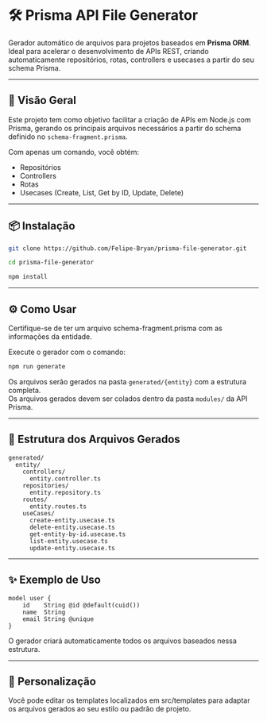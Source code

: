 # 🛠️ Prisma API File Generator

Gerador automático de arquivos para projetos baseados em **Prisma ORM**.  
Ideal para acelerar o desenvolvimento de APIs REST, criando automaticamente repositórios, rotas, controllers e usecases a partir do seu schema Prisma.

---

## 🚀 Visão Geral

Este projeto tem como objetivo facilitar a criação de APIs em Node.js com Prisma, gerando os principais arquivos necessários a partir do schema definido no `schema-fragment.prisma`.

Com apenas um comando, você obtém:

- Repositórios
- Controllers
- Rotas
- Usecases (Create, List, Get by ID, Update, Delete)

---

## 📦 Instalação

```bash
git clone https://github.com/Felipe-Bryan/prisma-file-generator.git
```

```bash
cd prisma-file-generator
```

```bash
npm install
```

---

## ⚙️ Como Usar
Certifique-se de ter um arquivo schema-fragment.prisma com as informações da entidade.

Execute o gerador com o comando:

```bash
npm run generate
```

Os arquivos serão gerados na pasta `generated/{entity}` com a estrutura completa.<br>
Os arquivos gerados devem ser colados dentro da pasta `modules/` da API Prisma.

---

## 📁 Estrutura dos Arquivos Gerados

```
generated/
  entity/
    controllers/
      entity.controller.ts
    repositories/
      entity.repository.ts
    routes/
      entity.routes.ts
    useCases/
      create-entity.usecase.ts
      delete-entity.usecase.ts
      get-entity-by-id.usecase.ts
      list-entity.usecase.ts
      update-entity.usecase.ts  
```

---

## ✨ Exemplo de Uso

```
model user {
    id    String @id @default(cuid())
    name  String
    email String @unique
}
```
O gerador criará automaticamente todos os arquivos baseados nessa estrutura.

---

## 🧩 Personalização
Você pode editar os templates localizados em src/templates para adaptar os arquivos gerados ao seu estilo ou padrão de projeto.


